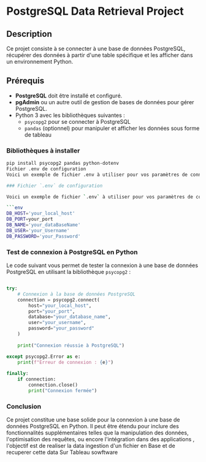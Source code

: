 # PostgreSQL Data Retrieval Project

## Description
Ce projet consiste à se connecter à une base de données PostgreSQL, récupérer des données à partir d'une table spécifique et les afficher dans un environnement Python.

## Prérequis
- **PostgreSQL** doit être installé et configuré.
- **pgAdmin** ou un autre outil de gestion de bases de données pour gérer PostgreSQL.
- Python 3 avec les bibliothèques suivantes :
  - `psycopg2` pour se connecter à PostgreSQL
  - `pandas` (optionnel) pour manipuler et afficher les données sous forme de tableau

### Bibliothèques à installer

```bash
pip install psycopg2 pandas python-dotenv
Fichier .env de configuration
Voici un exemple de fichier .env à utiliser pour vos paramètres de connexion :

### Fichier `.env` de configuration

Voici un exemple de fichier `.env` à utiliser pour vos paramètres de connexion :

```env
DB_HOST='your_local_host'
DB_PORT=your_port
DB_NAME='your_dataBaseName'
DB_USER='your_Username'
DB_PASSWORD='your_Password'
````

### Test de connexion à PostgreSQL en Python

Le code suivant vous permet de tester la connexion à une base de données PostgreSQL en utilisant la bibliothèque `psycopg2` :

```python

try:
    # Connexion à la base de données PostgreSQL
    connection = psycopg2.connect(
        host="your_local_host",
        port="your_port",
        database="your_database_name",
        user="your_username",
        password="your_password"
    )
    
    print("Connexion réussie à PostgreSQL")

except psycopg2.Error as e:
    print(f"Erreur de connexion : {e}")
    
finally:
    if connection:
        connection.close()
        print("Connexion fermée")
```

### Conclusion

Ce projet constitue une base solide pour la connexion à une base de données PostgreSQL en Python. Il peut être étendu pour inclure des fonctionnalités supplémentaires telles que la manipulation des données, l'optimisation des requêtes, ou encore l'intégration dans des applications , l'objectif est de realiser la data ingestion d'un fichier en Base et de recuperer cette data Sur Tableau sowftware

